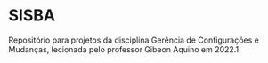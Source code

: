 # SISBA
Repositório para projetos da disciplina Gerência de Configurações e Mudanças, lecionada pelo professor Gibeon Aquino em 2022.1
